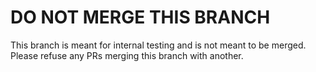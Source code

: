 DO NOT MERGE THIS BRANCH
========================

This branch is meant for internal testing and is not meant to be merged. Please
refuse any PRs merging this branch with another.

